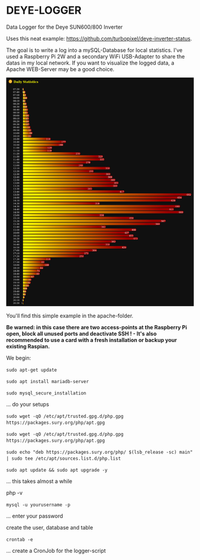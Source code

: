 # DEYE-LOGGER
Data Logger for the Deye SUN600/800 Inverter

Uses this neat example: https://github.com/turbopixel/deye-inverter-status. 

The goal is to write a log into a mySQL-Database for local statistics. I've used a Raspberry Pi 2W and a secondary WiFi USB-Adapter 
to share the datas in my local network. 
If you want to visualize the logged data, a Apache WEB-Server may be a good choice. 

![screenshot](https://github.com/cbmuser/DEYE-LOGGER/blob/main/images/statistic.jpg)

You'll find this simple example in the apache-folder.



**Be warned: in this case there are two access-points at the Raspberry Pi open, block all unused ports and deactivate SSH ! - It's also recommended to use a card with a fresh installation or backup your existing Raspian.**

We begin:

 `sudo apt-get update`

 `sudo apt install mariadb-server`

 `sudo mysql_secure_installation`

... do your setups

 `sudo wget -qO /etc/apt/trusted.gpg.d/php.gpg https://packages.sury.org/php/apt.gpg`

 `sudo wget -qO /etc/apt/trusted.gpg.d/php.gpg https://packages.sury.org/php/apt.gpg`


 `sudo echo "deb https://packages.sury.org/php/ $(lsb_release -sc) main" | sudo tee /etc/apt/sources.list.d/php.list`

 `sudo apt update && sudo apt upgrade -y`

... this takes almost a while

php -v

`mysql -u yourusername -p`

... enter your password

create the user, database and table

`crontab -e`

... create a CronJob for the logger-script





